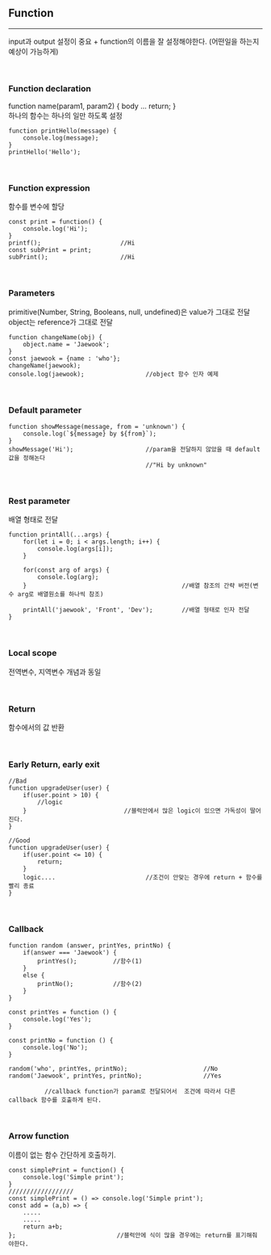 ## Function
---
input과 output 설정이 중요 + function의 이름을 잘 설정해야한다. (어떤일을 하는지 예상이 가능하게)

<br>

### Function declaration
function name(param1, param2) { body ... return; } <br>
하나의 함수는 하나의 일만 하도록 설정 <br>
```JS
function printHello(message) {
    console.log(message);
}
printHello('Hello');
```
<br>

### Function expression
함수를 변수에 할당
```JS
const print = function() {
    console.log('Hi');
}
printf();                      //Hi
const subPrint = print;
subPrint();                    //Hi
```

<br>

### Parameters
primitive(Number, String, Booleans, null, undefined)은 value가 그대로 전달  <br>
object는 reference가 그대로 전달 <br>
```JS
function changeName(obj) {
    object.name = 'Jaewook';
}
const jaewook = {name : 'who'};
changeName(jaewook);
console.log(jaewook);                 //object 함수 인자 예제
```

<br>

### Default parameter
```JS
function showMessage(message, from = 'unknown') {
    console.log(`${message} by ${from}`);
}
showMessage('Hi');                    //param을 전달하지 않았을 때 default 값을 정해논다 
                                      //"Hi by unknown"
```

<br>

### Rest parameter
배열 형태로 전달
```JS
function printAll(...args) {
    for(let i = 0; i < args.length; i++) {
        console.log(args[i]);
    }

    for(const arg of args) {
        console.log(arg);     
    }                                           //배열 참조의 간략 버전(변수 arg로 배열원소를 하나씩 참조)                  

    printAll('jaewook', 'Front', 'Dev');        //배열 형태로 인자 전달
}
```

<br>

### Local scope
전역변수, 지역변수 개념과 동일

<br>

### Return
함수에서의 값 반환

<br>

### Early Return, early exit
```JS
//Bad
function upgradeUser(user) {
    if(user.point > 10) {
        //logic
    }                           //블럭안에서 많은 logic이 있으면 가독성이 딸어진다.
}

//Good
function upgradeUser(user) {
    if(user.point <= 10) {
        return;
    }  
    logic....                         //조건이 안맞는 경우에 return + 함수를 빨리 종료
}
```

<br>

### Callback
```JS 
function random (answer, printYes, printNo) {
    if(answer === 'Jaewook') {
        printYes();          //함수(1)
    }
    else {
        printNo();           //함수(2)
    }
}

const printYes = function () {
    console.log('Yes');
}     

const printNo = function () {
    console.log('No');
}

random('who', printYes, printNo);                     //No
random('Jaewook', printYes, printNo);                 //Yes  

          //callback function가 param로 전달되어서  조건에 따라서 다른 callback 함수를 호출하게 된다.
```

<br>

### Arrow function
이름이 없는 함수 간단하게 호출하기.
```JS
const simplePrint = function() {
    console.log('Simple print');
}
//////////////////
const simplePrint = () => console.log('Simple print');
const add = (a,b) => {
    .....
    .....
    return a+b;
};                            //블럭안에 식이 많을 경우에는 return를 표기해줘야한다.
```




